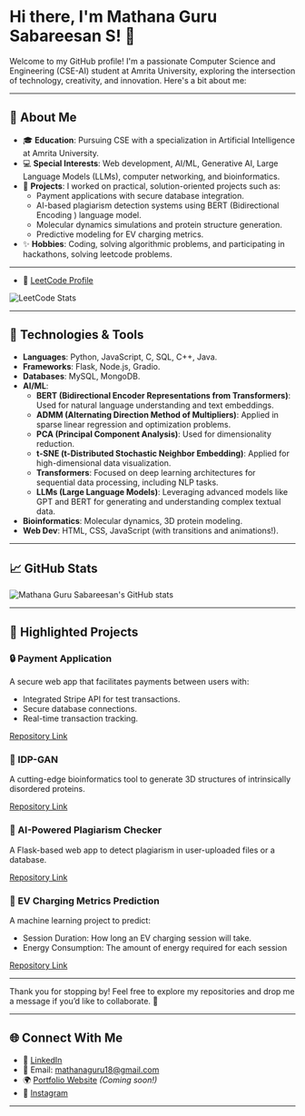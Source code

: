 # Hi there, I'm Mathana Guru Sabareesan S! 👋

Welcome to my GitHub profile! I'm a passionate Computer Science and Engineering (CSE-AI) student at Amrita University, exploring the intersection of technology, creativity, and innovation. Here's a bit about me:

---

## 🌟 About Me

- 🎓 **Education**: Pursuing CSE with a specialization in Artificial Intelligence at Amrita University.
- 💻 **Special Interests**: Web development, AI/ML, Generative AI, Large Language Models (LLMs), computer networking, and bioinformatics.
- 🚀 **Projects**: I worked on practical, solution-oriented projects such as:
  - Payment applications with secure database integration.
  - AI-based plagiarism detection systems using BERT (Bidirectional Encoding ) language model.
  - Molecular dynamics simulations and protein structure generation.
  - Predictive modeling for EV charging metrics.
- ✨ **Hobbies**: Coding, solving algorithmic problems, and participating in hackathons, solving leetcode problems.
  
---

- 🧮 [LeetCode Profile](https://leetcode.com/Mathan_09)
  
![LeetCode Stats](https://leetcard.jacoblin.cool/Mathan_09?theme=dark&font=JetBrains%20Mono)

---

## 🔧 Technologies & Tools

- **Languages**: Python, JavaScript, C, SQL, C++, Java.
- **Frameworks**: Flask, Node.js, Gradio.
- **Databases**: MySQL, MongoDB.
- **AI/ML**: 
  - **BERT (Bidirectional Encoder Representations from Transformers)**: Used for natural language understanding and text embeddings.
  - **ADMM (Alternating Direction Method of Multipliers)**: Applied in sparse linear regression and optimization problems.
  - **PCA (Principal Component Analysis)**: Used for dimensionality reduction.
  - **t-SNE (t-Distributed Stochastic Neighbor Embedding)**: Applied for high-dimensional data visualization.
  - **Transformers**: Focused on deep learning architectures for sequential data processing, including NLP tasks.
  - **LLMs (Large Language Models)**: Leveraging advanced models like GPT and BERT for generating and understanding complex textual data.
- **Bioinformatics**: Molecular dynamics, 3D protein modeling.
- **Web Dev**: HTML, CSS, JavaScript (with transitions and animations!).

---

## 📈 GitHub Stats

![Mathana Guru Sabareesan's GitHub stats](https://github-readme-stats.vercel.app/api?username=yourusername&show_icons=true&theme=radical)

---

## 📌 Highlighted Projects

### 🔒 Payment Application
A secure web app that facilitates payments between users with:
- Integrated Stripe API for test transactions.
- Secure database connections.
- Real-time transaction tracking.

[Repository Link](https://github.com/yourusername/payment_app)

### 🧬 IDP-GAN
A cutting-edge bioinformatics tool to generate 3D structures of intrinsically disordered proteins.

[Repository Link](https://github.com/yourusername/idpgan)

### 📄 AI-Powered Plagiarism Checker
A Flask-based web app to detect plagiarism in user-uploaded files or a database.

[Repository Link](https://github.com/yourusername/plagiarism_checker)

### 🔋 EV Charging Metrics Prediction
A machine learning project to predict:
- Session Duration: How long an EV charging session will take.
- Energy Consumption: The amount of energy required for each session

[Repository Link](https://github.com/yourusername/EV_Session_Duration_Prediction)

---

Thank you for stopping by! Feel free to explore my repositories and drop me a message if you’d like to collaborate. 🚀

---

## 🌐 Connect With Me

- 💼 [LinkedIn](https://www.linkedin.com/in/mathana-guru-sabareesan-s-46265528a/)
- 📧 Email: [mathanaguru18@gmail.com](mailto:mathanaguru18@gmail.com)
- 🌍 [Portfolio Website](https://yourportfolio.com) *(Coming soon!)*
- 📸 [Instagram](https://www.instagram.com/_mathan_33_/profilecard/?igsh=c3J6MmUwNnA5enY3)

---
